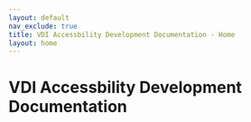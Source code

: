 ```yaml
---
layout: default
nav_exclude: true
title: VDI Accessbility Development Documentation - Home
layout: home
---
```


# VDI Accessbility Development Documentation
